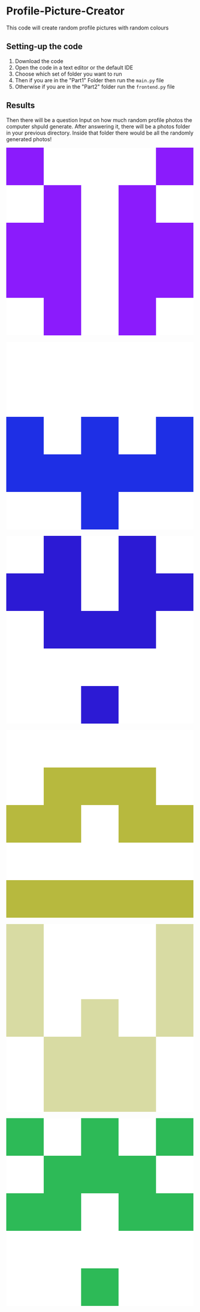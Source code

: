 # Profile-Picture-Creator
This code will create random profile pictures with random colours
## Setting-up the code
1. Download the code
2. Open the code in a text editor or the default IDE
3. Choose which set of folder you want to run
4. Then if you are in the "Part1" Folder then run the `main.py` file
5. Otherwise if you are in the "Part2" folder run the `frontend.py` file



## Results

Then there will be a question Input on how much random profile photos the computer shpuld generate. After answering it, there will be a photos folder in your previous directory. Inside that folder there would be all the randomly generated photos!



![alt text](https://github.com/riteshideas/Profile-Picture-Creator/blob/master/example_photos/MyPhoto(0).png?raw=true)


![alt text](https://github.com/riteshideas/Profile-Picture-Creator/blob/master/example_photos/MyPhoto(1).png?raw=true)


![alt text](https://github.com/riteshideas/Profile-Picture-Creator/blob/master/example_photos/MyPhoto(2).png?raw=true)


![alt text](https://github.com/riteshideas/Profile-Picture-Creator/blob/master/example_photos/MyPhoto(3).png?raw=true)


![alt text](https://github.com/riteshideas/Profile-Picture-Creator/blob/master/example_photos/MyPhoto(4).png?raw=true)


![alt text](https://github.com/riteshideas/Profile-Picture-Creator/blob/master/example_photos/MyPhoto(5).png?raw=true)


